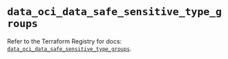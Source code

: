 # `data_oci_data_safe_sensitive_type_groups`

Refer to the Terraform Registry for docs: [`data_oci_data_safe_sensitive_type_groups`](https://registry.terraform.io/providers/oracle/oci/7.19.0/docs/data-sources/data_safe_sensitive_type_groups).
